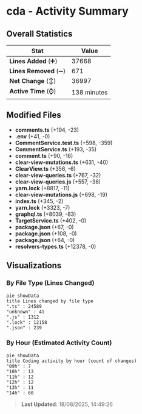 # cda - Activity Summary 

## Overall Statistics

| Stat                   | Value                                                             |
| ---------------------- | ----------------------------------------------------------------- |
| **Lines Added** (➕)   | 37668                                          |
| **Lines Removed** (➖) | 671                                        |
| **Net Change** (↕)    | 36997                |
| **Active Time** (⌚)   | 138 minutes |


## Modified Files
- **comments.ts** (+194, -23)
- **.env** (+41, -0)
- **CommentService.test.ts** (+598, -359)
- **CommentService.ts** (+193, -35)
- **comment.ts** (+90, -16)
- **clear-view-mutations.ts** (+631, -40)
- **ClearView.ts** (+356, -6)
- **clear-view-queries.ts** (+767, -32)
- **clear-view-queries.js** (+557, -38)
- **yarn.lock** (+8817, -11)
- **clear-view-mutations.js** (+698, -19)
- **index.ts** (+345, -2)
- **yarn.lock** (+3323, -7)
- **graphql.ts** (+8039, -83)
- **TargetService.ts** (+402, -0)
- **package.json** (+67, -0)
- **package.json** (+108, -0)
- **package.json** (+64, -0)
- **resolvers-types.ts** (+12378, -0)

## Visualizations

### By File Type (Lines Changed)

```mermaid
pie showData
title Lines changed by file type
".ts" : 24589
"unknown" : 41
".js" : 1312
".lock" : 12158
".json" : 239
```

### By Hour (Estimated Activity Count)

```mermaid
pie showData
title Coding activity by hour (count of changes)
"09h" : 7
"10h" : 13
"11h" : 12
"12h" : 12
"13h" : 11
"14h" : 60
```


> **Last Updated:** 18/08/2025, 14:49:26